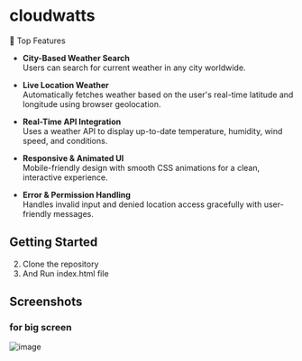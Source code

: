 # cloudwatts
 🔑 Top Features

- **City-Based Weather Search**  
  Users can search for current weather in any city worldwide.

- **Live Location Weather**  
  Automatically fetches weather based on the user's real-time latitude and longitude using browser geolocation.

- **Real-Time API Integration**  
  Uses a weather API to display up-to-date temperature, humidity, wind speed, and conditions.

- **Responsive & Animated UI**  
  Mobile-friendly design with smooth CSS animations for a clean, interactive experience.

- **Error & Permission Handling**  
  Handles invalid input and denied location access gracefully with user-friendly messages.


## Getting Started

2. Clone the repository
3. And Run index.html file

## Screenshots

### for big screen
![image](https://github.com/Rajivkumawat3/cloudwatts/assets/122862213/e968b3f3-3312-414f-b973-15debeee6698)
